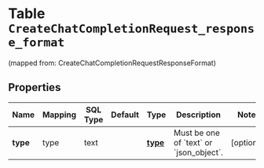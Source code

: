 
# Table `CreateChatCompletionRequest_response_format`
(mapped from: CreateChatCompletionRequestResponseFormat)

## Properties
Name | Mapping | SQL Type | Default | Type | Description | Notes
---- | ------- | -------- | ------- | ---- | ----------- | -----
**type** | type | text |  | [**type**](#Type) | Must be one of &#x60;text&#x60; or &#x60;json_object&#x60;. |  [optional]



